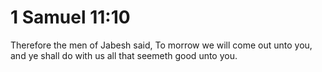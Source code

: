 # 1 Samuel 11:10

Therefore the men of Jabesh said, To morrow we will come out unto you, and ye shall do with us all that seemeth good unto you.